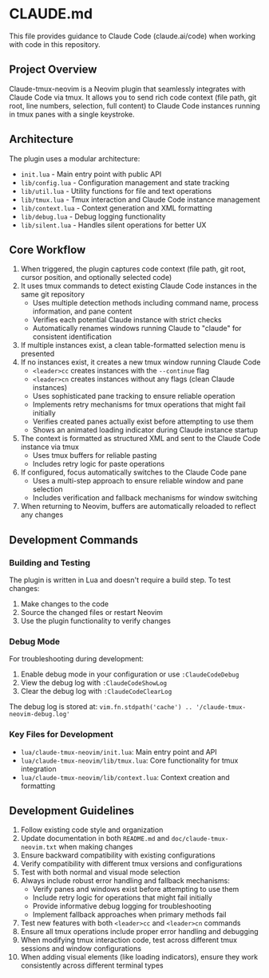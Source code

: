 # CLAUDE.md

This file provides guidance to Claude Code (claude.ai/code) when working with code in this repository.

## Project Overview

Claude-tmux-neovim is a Neovim plugin that seamlessly integrates with Claude Code via tmux. It allows you to send rich code context (file path, git root, line numbers, selection, full content) to Claude Code instances running in tmux panes with a single keystroke.

## Architecture

The plugin uses a modular architecture:

- `init.lua` - Main entry point with public API
- `lib/config.lua` - Configuration management and state tracking
- `lib/util.lua` - Utility functions for file and text operations
- `lib/tmux.lua` - Tmux interaction and Claude Code instance management
- `lib/context.lua` - Context generation and XML formatting
- `lib/debug.lua` - Debug logging functionality
- `lib/silent.lua` - Handles silent operations for better UX

## Core Workflow

1. When triggered, the plugin captures code context (file path, git root, cursor position, and optionally selected code)
2. It uses tmux commands to detect existing Claude Code instances in the same git repository
   - Uses multiple detection methods including command name, process information, and pane content
   - Verifies each potential Claude instance with strict checks
   - Automatically renames windows running Claude to "claude" for consistent identification
3. If multiple instances exist, a clean table-formatted selection menu is presented
4. If no instances exist, it creates a new tmux window running Claude Code
   - `<leader>cc` creates instances with the `--continue` flag
   - `<leader>cn` creates instances without any flags (clean Claude instances)
   - Uses sophisticated pane tracking to ensure reliable operation
   - Implements retry mechanisms for tmux operations that might fail initially
   - Verifies created panes actually exist before attempting to use them
   - Shows an animated loading indicator during Claude instance startup
5. The context is formatted as structured XML and sent to the Claude Code instance via tmux
   - Uses tmux buffers for reliable pasting
   - Includes retry logic for paste operations
6. If configured, focus automatically switches to the Claude Code pane
   - Uses a multi-step approach to ensure reliable window and pane selection
   - Includes verification and fallback mechanisms for window switching
7. When returning to Neovim, buffers are automatically reloaded to reflect any changes

## Development Commands

### Building and Testing

The plugin is written in Lua and doesn't require a build step. To test changes:

1. Make changes to the code
2. Source the changed files or restart Neovim
3. Use the plugin functionality to verify changes

### Debug Mode

For troubleshooting during development:

1. Enable debug mode in your configuration or use `:ClaudeCodeDebug`
2. View the debug log with `:ClaudeCodeShowLog`
3. Clear the debug log with `:ClaudeCodeClearLog`

The debug log is stored at: `vim.fn.stdpath('cache') .. '/claude-tmux-neovim-debug.log'`

### Key Files for Development

- `lua/claude-tmux-neovim/init.lua`: Main entry point and API
- `lua/claude-tmux-neovim/lib/tmux.lua`: Core functionality for tmux integration
- `lua/claude-tmux-neovim/lib/context.lua`: Context creation and formatting

## Development Guidelines

1. Follow existing code style and organization
2. Update documentation in both `README.md` and `doc/claude-tmux-neovim.txt` when making changes
3. Ensure backward compatibility with existing configurations
4. Verify compatibility with different tmux versions and configurations
5. Test with both normal and visual mode selection
6. Always include robust error handling and fallback mechanisms:
   - Verify panes and windows exist before attempting to use them
   - Include retry logic for operations that might fail initially
   - Provide informative debug logging for troubleshooting
   - Implement fallback approaches when primary methods fail
7. Test new features with both `<leader>cc` and `<leader>cn` commands
8. Ensure all tmux operations include proper error handling and debugging
9. When modifying tmux interaction code, test across different tmux sessions and window configurations
10. When adding visual elements (like loading indicators), ensure they work consistently across different terminal types